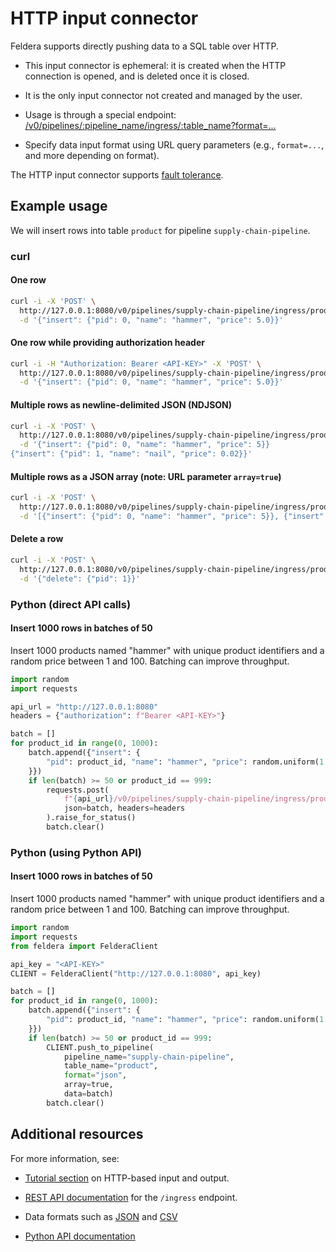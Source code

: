 # HTTP input connector

Feldera supports directly pushing data to a SQL table over HTTP.

* This input connector is ephemeral: it is created when the HTTP
  connection is opened, and is deleted once it is closed.

* It is the only input connector not created and managed by the user.

* Usage is through a special
  endpoint: [/v0/pipelines/:pipeline_name/ingress/:table_name?format=...](/api/push-data-to-a-sql-table)

* Specify data input format using URL query parameters
  (e.g., `format=...`, and more depending on format).

The HTTP input connector supports [fault
tolerance](..#fault-tolerance).

## Example usage

We will insert rows into table `product` for pipeline `supply-chain-pipeline`.

### curl

#### One row

```bash
curl -i -X 'POST' \
  http://127.0.0.1:8080/v0/pipelines/supply-chain-pipeline/ingress/product?format=json \
  -d '{"insert": {"pid": 0, "name": "hammer", "price": 5.0}}'
```

#### One row while providing authorization header

```bash
curl -i -H "Authorization: Bearer <API-KEY>" -X 'POST' \
  http://127.0.0.1:8080/v0/pipelines/supply-chain-pipeline/ingress/product?format=json \
  -d '{"insert": {"pid": 0, "name": "hammer", "price": 5.0}}'
```

#### Multiple rows as newline-delimited JSON (NDJSON)

```bash
curl -i -X 'POST' \
  http://127.0.0.1:8080/v0/pipelines/supply-chain-pipeline/ingress/product?format=json \
  -d '{"insert": {"pid": 0, "name": "hammer", "price": 5}}
{"insert": {"pid": 1, "name": "nail", "price": 0.02}}'
```

#### Multiple rows as a JSON array (note: URL parameter `array=true`)

```bash
curl -i -X 'POST' \
  http://127.0.0.1:8080/v0/pipelines/supply-chain-pipeline/ingress/product?format=json\&array=true \
  -d '[{"insert": {"pid": 0, "name": "hammer", "price": 5}}, {"insert": {"pid": 1, "name": "nail", "price": 0.02}}]'
```

#### Delete a row

```bash
curl -i -X 'POST' \
  http://127.0.0.1:8080/v0/pipelines/supply-chain-pipeline/ingress/product?format=json \
  -d '{"delete": {"pid": 1}}'
```

### Python (direct API calls)

#### Insert 1000 rows in batches of 50

Insert 1000 products named "hammer" with unique product identifiers
and a random price between 1 and 100. Batching can improve throughput.

```python
import random
import requests

api_url = "http://127.0.0.1:8080"
headers = {"authorization": f"Bearer <API-KEY>"}

batch = []
for product_id in range(0, 1000):
    batch.append({"insert": {
        "pid": product_id, "name": "hammer", "price": random.uniform(1.0, 100.0)
    }})
    if len(batch) >= 50 or product_id == 999:
        requests.post(
            f"{api_url}/v0/pipelines/supply-chain-pipeline/ingress/product?format=json&array=true",
            json=batch, headers=headers
        ).raise_for_status()
        batch.clear()
```

### Python (using Python API)

#### Insert 1000 rows in batches of 50

Insert 1000 products named "hammer" with unique product identifiers
and a random price between 1 and 100. Batching can improve throughput.

```python
import random
import requests
from feldera import FelderaClient

api_key = "<API-KEY>"
CLIENT = FelderaClient("http://127.0.0.1:8080", api_key)

batch = []
for product_id in range(0, 1000):
    batch.append({"insert": {
        "pid": product_id, "name": "hammer", "price": random.uniform(1.0, 100.0)
    }})
    if len(batch) >= 50 or product_id == 999:
        CLIENT.push_to_pipeline(
            pipeline_name="supply-chain-pipeline",
            table_name="product",
            format="json",
            array=true,
            data=batch)
        batch.clear()
```

## Additional resources

For more information, see:

* [Tutorial section](/tutorials/basics/part2) on HTTP-based input and output.

* [REST API documentation](/api/push-data-to-a-sql-table) for the `/ingress` endpoint.

* Data formats such as [JSON](/formats/json) and
  [CSV](/formats/csv)

* [Python API documentation](pathname:///python/)
